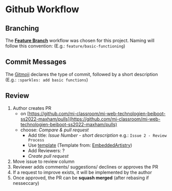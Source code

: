 # Github Workflow

## Branching

The **[Feature Branch](https://www.atlassian.com/git/tutorials/comparing-workflows/feature-branch-workflow)** workflow was chosen for this project.
Naming will follow this convention: <type of branch><milestone number> <short description> (E.g.: `feature/basic-functioning`)

## Commit Messages

The [Gitmoji](https://gitmoji.dev/) declares the type of commit, followed by a short description (E.g.: `:sparkles: add basic functions`)

## Review

1. Author creates PR
   - on [https://github.com/mi-classroom/mi-web-technologien-beiboot-ss2022-maxham/pulls](https://github.com/mi-classroom/mi-web-technologien-beiboot-ss2022-maxham/pulls)
   - choose: _Compare & pull request_
     - Add title: _Issue Number - short description_ e.g.: `Issue 2 - Review Process`
     - Use [template](https://github.com/mi-classroom/mi-web-technologien-beiboot-ss2022-maxham/blob/feature/ms-2/review-process/.github/pull_request_template.md) (Template from: [EmbeddedArtistry](https://embeddedartistry.com/blog/2017/08/04/a-github-pull-request-template-for-your-projects/))
     - Add Reviewers: ?
     - _Create pull request_
2. Move issue to review column
3. Reviewer adds comments/ suggestions/ declines or approves the PR
4. If a request to improve exists, it will be implemented by the author
5. Once approved, the PR can be **squash merged** (after rebasing if nesseccary)

